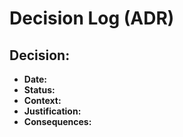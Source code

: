 # Decision Log (ADR)

## Decision:
- **Date:**
- **Status:**
- **Context:**
- **Justification:**
- **Consequences:**